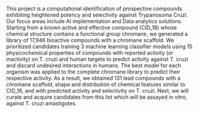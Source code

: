 This project is a computational identification of prospective compounds exhibiting heightened potency and selectivity against Trypanosoma Cruzi. Our focus areas include AI implementation and Data analytics solutions. Starting from a known active and effective compound (CID_18) whose chemical structure contains a functional group chromane, we generated a library of 17,946 bioactive compounds with a chromane scaffold. We prioritized candidates training 3 machine learning classifier models using 15 physicochemical properties of compounds with reported activity (or inactivity) on T. cruzi and human targets to predict activity against T. cruzi and discard undesired interactions in humans. The best model for each organism was applied to the complete chromane library to predict their respective activity. As a result, we obtained 131 lead compounds with a chromane scaffold, shape and distribution of chemical features similar to CID_18, and with predicted activity and selectivity on T. cruzi. Next, we will curate and acquire candidates from this list which will be assayed in vitro, against T. cruzi amastigotes. 
